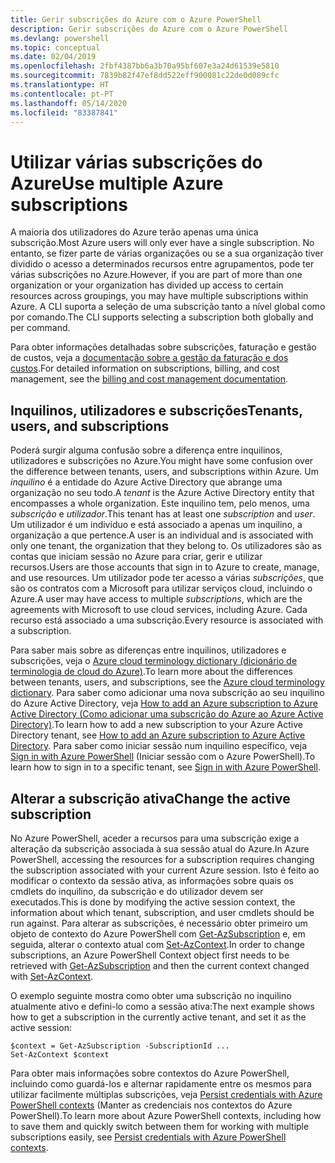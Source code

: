 ```yaml
---
title: Gerir subscrições do Azure com o Azure PowerShell
description: Gerir subscrições do Azure com o Azure PowerShell
ms.devlang: powershell
ms.topic: conceptual
ms.date: 02/04/2019
ms.openlocfilehash: 2fbf4387bb6a3b70a95bf607e3a24d61539e5810
ms.sourcegitcommit: 7839b82f47ef8dd522eff900081c22de0d089cfc
ms.translationtype: HT
ms.contentlocale: pt-PT
ms.lasthandoff: 05/14/2020
ms.locfileid: "83387841"
---
```

# <a name="use-multiple-azure-subscriptions"></a><span data-ttu-id="557ef-103">Utilizar várias subscrições do Azure</span><span class="sxs-lookup"><span data-stu-id="557ef-103">Use multiple Azure subscriptions</span></span>

<span data-ttu-id="557ef-104">A maioria dos utilizadores do Azure terão apenas uma única subscrição.</span><span class="sxs-lookup"><span data-stu-id="557ef-104">Most Azure users will only ever have a single subscription.</span></span> <span data-ttu-id="557ef-105">No entanto, se fizer parte de várias organizações ou se a sua organização tiver dividido o acesso a determinados recursos entre agrupamentos, pode ter várias subscrições no Azure.</span><span class="sxs-lookup"><span data-stu-id="557ef-105">However, if you are part of more than one organization or your organization has divided up access to certain resources across groupings, you may have multiple subscriptions within Azure.</span></span> <span data-ttu-id="557ef-106">A CLI suporta a seleção de uma subscrição tanto a nível global como por comando.</span><span class="sxs-lookup"><span data-stu-id="557ef-106">The CLI supports selecting a subscription both globally and per command.</span></span>

<span data-ttu-id="557ef-107">Para obter informações detalhadas sobre subscrições, faturação e gestão de custos, veja a [documentação sobre a gestão da faturação e dos custos](/azure/billing/).</span><span class="sxs-lookup"><span data-stu-id="557ef-107">For detailed information on subscriptions, billing, and cost management, see the [billing and cost management documentation](/azure/billing/).</span></span>

## <a name="tenants-users-and-subscriptions"></a><span data-ttu-id="557ef-108">Inquilinos, utilizadores e subscrições</span><span class="sxs-lookup"><span data-stu-id="557ef-108">Tenants, users, and subscriptions</span></span>

<span data-ttu-id="557ef-109">Poderá surgir alguma confusão sobre a diferença entre inquilinos, utilizadores e subscrições no Azure.</span><span class="sxs-lookup"><span data-stu-id="557ef-109">You might have some confusion over the difference between tenants, users, and subscriptions within Azure.</span></span> <span data-ttu-id="557ef-110">Um _inquilino_ é a entidade do Azure Active Directory que abrange uma organização no seu todo.</span><span class="sxs-lookup"><span data-stu-id="557ef-110">A _tenant_ is the Azure Active Directory entity that encompasses a whole organization.</span></span> <span data-ttu-id="557ef-111">Este inquilino tem, pelo menos, uma _subscrição_ e _utilizador_.</span><span class="sxs-lookup"><span data-stu-id="557ef-111">This tenant has at least one _subscription_ and _user_.</span></span> <span data-ttu-id="557ef-112">Um utilizador é um indivíduo e está associado a apenas um inquilino, a organização a que pertence.</span><span class="sxs-lookup"><span data-stu-id="557ef-112">A user is an individual and is associated with only one tenant, the organization that they belong to.</span></span> <span data-ttu-id="557ef-113">Os utilizadores são as contas que iniciam sessão no Azure para criar, gerir e utilizar recursos.</span><span class="sxs-lookup"><span data-stu-id="557ef-113">Users are those accounts that sign in to Azure to create, manage, and use resources.</span></span>
<span data-ttu-id="557ef-114">Um utilizador pode ter acesso a várias _subscrições_, que são os contratos com a Microsoft para utilizar serviços cloud, incluindo o Azure.</span><span class="sxs-lookup"><span data-stu-id="557ef-114">A user may have access to multiple _subscriptions_, which are the agreements with Microsoft to use cloud services, including Azure.</span></span> <span data-ttu-id="557ef-115">Cada recurso está associado a uma subscrição.</span><span class="sxs-lookup"><span data-stu-id="557ef-115">Every resource is associated with a subscription.</span></span>

<span data-ttu-id="557ef-116">Para saber mais sobre as diferenças entre inquilinos, utilizadores e subscrições, veja o [Azure cloud terminology dictionary (dicionário de terminologia de cloud do Azure)](/azure/azure-glossary-cloud-terminology).</span><span class="sxs-lookup"><span data-stu-id="557ef-116">To learn more about the differences between tenants, users, and subscriptions, see the [Azure cloud terminology dictionary](/azure/azure-glossary-cloud-terminology).</span></span>  <span data-ttu-id="557ef-117">Para saber como adicionar uma nova subscrição ao seu inquilino do Azure Active Directory, veja [How to add an Azure subscription to Azure Active Directory (Como adicionar uma subscrição do Azure ao Azure Active Directory)](/azure/active-directory/active-directory-how-subscriptions-associated-directory).</span><span class="sxs-lookup"><span data-stu-id="557ef-117">To learn how to add a new subscription to your Azure Active Directory tenant, see [How to add an Azure subscription to Azure Active Directory](/azure/active-directory/active-directory-how-subscriptions-associated-directory).</span></span>
<span data-ttu-id="557ef-118">Para saber como iniciar sessão num inquilino específico, veja [Sign in with Azure PowerShell](/powershell/azure/authenticate-azureps) (Iniciar sessão com o Azure PowerShell).</span><span class="sxs-lookup"><span data-stu-id="557ef-118">To learn how to sign in to a specific tenant, see [Sign in with Azure PowerShell](/powershell/azure/authenticate-azureps).</span></span>

## <a name="change-the-active-subscription"></a><span data-ttu-id="557ef-119">Alterar a subscrição ativa</span><span class="sxs-lookup"><span data-stu-id="557ef-119">Change the active subscription</span></span>

<span data-ttu-id="557ef-120">No Azure PowerShell, aceder a recursos para uma subscrição exige a alteração da subscrição associada à sua sessão atual do Azure.</span><span class="sxs-lookup"><span data-stu-id="557ef-120">In Azure PowerShell, accessing the resources for a subscription requires changing the subscription associated with your current Azure session.</span></span>
<span data-ttu-id="557ef-121">Isto é feito ao modificar o contexto da sessão ativa, as informações sobre quais os cmdlets do inquilino, da subscrição e do utilizador devem ser executados.</span><span class="sxs-lookup"><span data-stu-id="557ef-121">This is done by modifying the active session context, the information about which tenant, subscription, and user cmdlets should be run against.</span></span>
<span data-ttu-id="557ef-122">Para alterar as subscrições, é necessário obter primeiro um objeto de contexto do Azure PowerShell com [Get-AzSubscription](/powershell/module/az.accounts/get-azsubscription) e, em seguida, alterar o contexto atual com [Set-AzContext](/powershell/module/az.accounts/set-azcontext).</span><span class="sxs-lookup"><span data-stu-id="557ef-122">In order to change subscriptions, an Azure PowerShell Context object first needs to be retrieved with [Get-AzSubscription](/powershell/module/az.accounts/get-azsubscription) and then the current context changed with [Set-AzContext](/powershell/module/az.accounts/set-azcontext).</span></span>

<span data-ttu-id="557ef-123">O exemplo seguinte mostra como obter uma subscrição no inquilino atualmente ativo e defini-lo como a sessão ativa:</span><span class="sxs-lookup"><span data-stu-id="557ef-123">The next example shows how to get a subscription in the currently active tenant, and set it as the active session:</span></span>

```powershell-interactive
$context = Get-AzSubscription -SubscriptionId ...
Set-AzContext $context
```

<span data-ttu-id="557ef-124">Para obter mais informações sobre contextos do Azure PowerShell, incluindo como guardá-los e alternar rapidamente entre os mesmos para utilizar facilmente múltiplas subscrições, veja [Persist credentials with Azure PowerShell contexts](context-persistence.md) (Manter as credenciais nos contextos do Azure PowerShell).</span><span class="sxs-lookup"><span data-stu-id="557ef-124">To learn more about Azure PowerShell contexts, including how to save them and quickly switch between them for working with multiple subscriptions easily, see [Persist credentials with Azure PowerShell contexts](context-persistence.md).</span></span>
